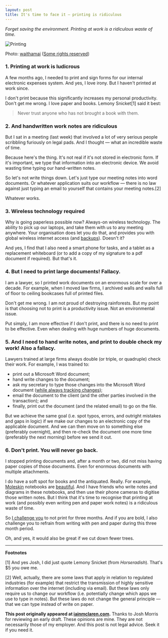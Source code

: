 ```yaml
---
layout: post
title: It's time to face it — printing is ridiculous
---
```


*Forget saving the environment.  Printing at work is a ridiculous waste of time.*

![Printing](http://iainmclaren.com/public/images/2014-09-10-printing.jpg "Printing")

Photo: [waithamai](https://www.flickr.com/photos/waithamai/) ([Some rights reserved](https://creativecommons.org/licenses/by-sa/2.0/))

### 1. Printing at work is ludicrous

A few months ago, I needed to print and sign forms for our internal electronic expenses system.  And yes, I love irony.  But I haven't printed at work since.

I don't print because this significantly increases my personal productivity.  Don't get me wrong.  I love paper and books.  Lemony Snicket[1] said it best:

> Never trust anyone who has not brought a book with them.

### 2.  And handwritten work notes are ridiculous

But I sat in a meeting (last week) that involved a lot of very serious people scribbling furiously on legal pads.  And I thought — what an incredible waste of time. 

Because here's the thing.  It's not real if it's not stored in electronic form.  If it's important, we type that information into an electronic device.  We avoid wasting time typing our hand-written notes.  

So let's not write things down.  Let's just type our meeting notes into word documents.  Or whatever application suits our workflow — there is no law against just typing an email to yourself that contains your meeting notes.[2] 

Whatever works. 

### 3.  Wireless technology required

Why is going paperless possible now?  Always-on wireless technology.  The ability to pick up our laptops, and take them with us to any meeting anywhere.  Your organisation does let you do that, and provides you with global wireless internet access (and [backups](http://iainmclaren.com/2014/08/05/cloud2/)).  Doesn't it?

And yes, I find that I also need a smart phone for tasks, and a tablet as a replacement whiteboard (or to add a copy of my signature to a pdf document if required).  But that's it.

### 4.  But I need to print large documents!  Fallacy.

I am a lawyer, so I printed work documents on an enormous scale for over a decade.  For example, when I moved law firms, I archived walls and walls full of floor to ceiling bookcases full of printed files.  

Don't get me wrong.  I am not proud of destroying rainforests.  But my point is that choosing not to print is a productivity issue.  Not an environmental issue.  

Put simply, I am more effective if I don't print, and there is no need to print to be effective.  Even when dealing with huge numbers of huge documents.

### 5.  And I need to hand write notes, and print to double check my work! Also a fallacy.

Lawyers trained at large firms always double (or triple, or quadruple) check their work.  For example, I was trained to:
- print out a Microsoft Word document; 
- hand write changes to the document;
- ask my secretary to type those changes into the Microsoft Word document ([while always tracking changes](http://iainmclaren.com/2014/07/16/8-steps));
- email the document to the client (and the other parties involved in the transaction); and
- finally, print out the document (and the related email) to go on the file.

But we achieve the same goal (i.e. spot typos, errors, and outright mistakes and gaps in logic) if we make our changes to an electronic copy of the applicable document.  And we can then move on to something else (preferably overnight), and then re-check the document one more time (preferably the next morning) before we send it out.   

### 6.  Don't print.  You will never go back.

I stopped printing documents and, after a month or two, did not miss having paper copies of those documents.  Even for enormous documents with multiple attachments. 

I do have a soft spot for books and the antiquated.  Really.  For example, [Moleskin](http://www.moleskine.com) notebooks are [beautiful](http://iainmclaren.com/2014/07/30/perfection/).  And I have friends who write notes and diagrams in these notebooks, and then use their phone cameras to digitise those written notes.  But I think that it's time to recognise that printing at work (and possibly even writing pen and paper work notes) is a ridiculous waste of time. 

So [I challenge you](https://www.youtube.com/watch?v=4iOi_iPNC50) to not print for three months.  And if you are bold, I also challenge you to refrain from writing with pen and paper during this three month period.

Oh, and yes, it would also be great if we cut down fewer trees.

---

**Footnotes** 

[1] And yes Josh, I did just quote Lemony Snicket (from   *Horseradish*).  That's $5 you owe me.   

[2] Well, actually, there are some laws that apply in relation to regulated industries (for example) that restrict the transmission of highly sensitive information over the internet (including via email).  But these laws only require us to change our workflow (i.e. potentially change which apps we use to type in notes).  But these laws do not change the general principle  — that we can type instead of write on paper.

**This post originally appeared at [iainmclaren.com](http://iainmclaren.com).** Thanks to Josh Morris for reviewing an early draft.  These opinions are mine.  They are not necessarily those of my employer.  And this post is not legal advice.  Seek it if you need it.